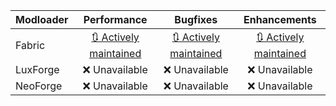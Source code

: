 | Modloader | Performance | Bugfixes | Enhancements |
| --- | :---: | :---: | :---: |
| Fabric | [🔃 Actively maintained](fabric/optimizations.md) | [🔃 Actively maintained](fabric/fixes.md) | [🔃 Actively maintained](fabric/enhancements.md) |
| LuxForge | ❌ Unavailable | ❌ Unavailable | ❌ Unavailable |
| NeoForge | ❌ Unavailable | ❌ Unavailable | ❌ Unavailable |
